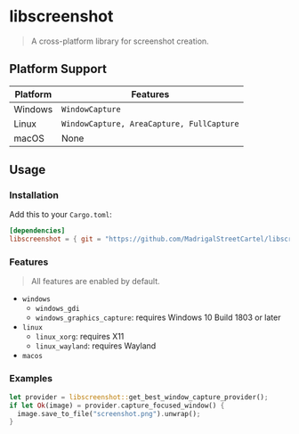 # libscreenshot
> A cross-platform library for screenshot creation.

## Platform Support

| Platform | Features        |
| -------- | --------------- |
| Windows  | `WindowCapture` |
| Linux    | `WindowCapture, AreaCapture, FullCapture` |
| macOS    | None            |

## Usage

### Installation 

Add this to your `Cargo.toml`:

```toml
[dependencies]
libscreenshot = { git = "https://github.com/MadrigalStreetCartel/libscreenshot" }
```

### Features
> All features are enabled by default.

- `windows`
  - `windows_gdi`
  - `windows_graphics_capture`: requires Windows 10 Build 1803 or later
- `linux`
  - `linux_xorg`: requires X11
  - `linux_wayland`: requires Wayland
- `macos`

### Examples

```rust
let provider = libscreenshot::get_best_window_capture_provider();
if let Ok(image) = provider.capture_focused_window() {
  image.save_to_file("screenshot.png").unwrap();
}
```
